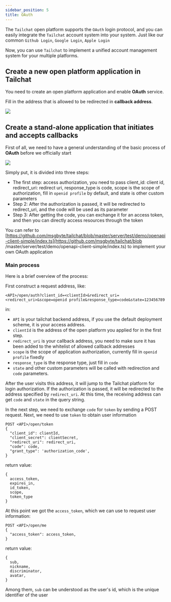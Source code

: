 ```yaml
---
sidebar_position: 5
title: OAuth
---
```


The `Tailchat` open platform supports the `OAuth` login protocol, and you can easily integrate the `Tailchat` account system into your system. Just like our common `Github Login`, `Google Login`, `Apple Login`

Now, you can use `Tailchat` to implement a unified account management system for your multiple platforms.

## Create a new open platform application in Tailchat

You need to create an open platform application and enable **OAuth** service.

Fill in the address that is allowed to be redirected in **callback address**.

![](/img/advanced-usage/openapp/3.png)

## Create a stand-alone application that initiates and accepts callbacks

First of all, we need to have a general understanding of the basic process of **OAuth** before we officially start

![](/img/advanced-usage/openapp/4.png)

Simply put, it is divided into three steps:

- The first step: access authorization, you need to pass client_id: client id, redirect_uri: redirect uri, response_type is code, scope is the scope of authorization, fill in `openid profile` by default, and state is other custom parameters
- Step 2: After the authorization is passed, it will be redirected to redirect_uri, and the code will be used as its parameter
- Step 3: After getting the code, you can exchange it for an access token, and then you can directly access resources through the token

You can refer to [https://github.com/msgbyte/tailchat/blob/master/server/test/demo/openapi-client-simple/index.ts](https://github.com/msgbyte/tailchat/blob /master/server/test/demo/openapi-client-simple/index.ts) to implement your own OAuth application

### Main process

Here is a brief overview of the process:

First construct a request address, like:
```
<API>/open/auth?client_id=<clientId>&redirect_uri=<redirect_uri>&scope=openid profile&response_type=code&state=123456789
```

in:
- `API` is your tailchat backend address, if you use the default deployment scheme, it is your access address.
- `clientId` is the address of the open platform you applied for in the first step.
- `redirect_uri` is your callback address, you need to make sure it has been added to the whitelist of allowed callback addresses
- `scope` is the scope of application authorization, currently fill in `openid profile` fixedly
- `response_type` is the response type, just fill in `code`
- `state` and other custom parameters will be called with redirection and `code` parameters.

After the user visits this address, it will jump to the Tailchat platform for login authorization. If the authorization is passed, it will be redirected to the address specified by `redirect_uri`. At this time, the receiving address can get `code` and `state` in the query string.

In the next step, we need to exchange `code` for `token` by sending a POST request. Next, we need to use `token` to obtain user information

```
POST <API>/open/token
{
  "client_id": clientId,
  "client_secret": clientSecret,
  "redirect_uri": redirect_uri,
  "code": code,
  "grant_type": 'authorization_code',
}
```

return value:
```
{
  access_token,
  expires_in,
  id_token,
  scope,
  token_type
}
```

At this point we got the `access_token`, which we can use to request user information:

```
POST <API>/open/me
{
  "access_token": access_token,
}
```

return value:
```
{
  sub,
  nickname,
  discriminator,
  avatar,
}
```

Among them, `sub` can be understood as the user's id, which is the unique identifier of the user
